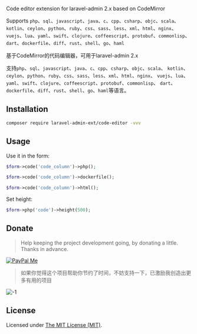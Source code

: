Code editor extension for laravel-admin 2.x based on CodeMirror

Supports `php`、`sql`、`javascript`、`java`、`c`、`cpp`、`csharp`、`objc`、`scala`、`kotlin`、`ceylon`、`python`、`ruby`、`css`、`sass`、`less`、`xml`、`html`、`nginx`、`vuejs`、`lua`、`yaml`、`swift`、`clojure`、`coffeescript`、`protobuf`、`commonlisp`、`dart`、`dockerfile`、`diff`、`rust`、`shell`、`go`、`haml`

基于CodeMirror的代码编辑器，可用于laravel-admin 2.x

支持`php`、`sql`、`javascript`、`java`、`c`、`cpp`、`csharp`、`objc`、`scala`、
`kotlin`、`ceylon`、`python`、`ruby`、`css`、`sass`、`less`、`xml`、`html`、`nginx`、
`vuejs`、`lua`、`yaml`、`swift`、`clojure`、`coffeescript`、`protobuf`、`commonlisp`、
`dart`、`dockerfile`、`diff`、`rust`、`shell`、`go`、`haml`等语言。

## Installation 

```bash
composer require laravel-admin-ext/code-editor -vvv
```

## Usage 

Use it in the form:
```php
$form->code('code_column')->php();

$form->code('code_column')->dockerfile();

$form->code('code_column')->html();
```

Set height:
```php
$form->php('code')->height(500);
```

## Donate

> Help keeping the project development going, by donating a little. Thanks in advance.

[![PayPal Me](https://img.shields.io/badge/Donate-PayPal-green.svg)](https://www.paypal.me/zousong)

> 如果你觉得这个项目帮助你节约了时间，不妨支持一下，已激励我创造出更多有用的项目

![-1](https://cloud.githubusercontent.com/assets/1479100/23287423/45c68202-fa78-11e6-8125-3e365101a313.jpg)

License
------------
Licensed under [The MIT License (MIT)](LICENSE).
